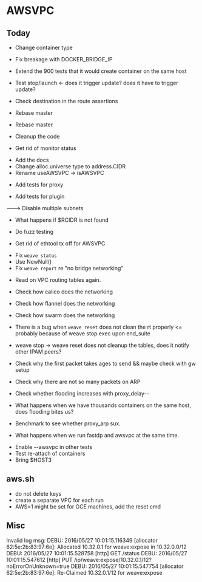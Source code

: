 # AWSVPC

## Today

- Change container type
- Fix breakage with DOCKER_BRIDGE_IP

- Extend the 900 tests that it would create container on the same host
- Test stop/launch <- does it trigger update? does it have to trigger update?
- Check destination in the route assertions
- Rebase master
- Rebase master

* Cleanup the code
- Get rid of monitor status
* Add the docs
* Change alloc.universe type to address.CIDR
* Rename useAWSVPC -> isAWSVPC

- Add tests for proxy
* Add tests for plugin

---> Disable multiple subnets
* What happens if $RCIDR is not found

* Do fuzz testing

* Get rid of ethtool tx off for AWSVPC

- Fix `weave status`
- Use NewNull()
- Fix `weave report` re "no bridge networking"

* Read on VPC routing tables again.

* Check how calico does the networking
- Check how flannel does the networking
* Check how swarm does the networking

- There is a bug when `weave reset` does not clean the rt properly <= probably
  because of weave stop exec upon end_suite
- weave stop -> weave reset does not cleanup the tables, does it notify other
  IPAM peers?

- Check why the first packet takes ages to send && maybe check with gw setup
* Check why there are not so many packets on ARP
* Check whether flooding increases with proxy_delay--
* What happens when we have thousands containers on the same host, does
  flooding bites us?

* Benchmark to see whether proxy_arp sux.
- What happens when we run fastdp and awsvpc at the same time.
* Enable --awsvpc in other tests
* Test re-attach of containers
* Bring $HOST3

## aws.sh

* do not delete keys
* create a separate VPC for each run
* AWS=1 might be set for GCE machines, add the reset cmd

## Misc

Invalid log msg:
DEBU: 2016/05/27 10:01:15.116349 [allocator 62:5e:2b:83:97:6e]: Allocated
10.32.0.1 for weave:expose in 10.32.0.0/12
DEBU: 2016/05/27 10:01:15.528758 [http] GET /status
DEBU: 2016/05/27 10:01:15.547612 [http] PUT
/ip/weave:expose/10.32.0.1/12?noErrorOnUnknown=true
DEBU: 2016/05/27 10:01:15.547754 [allocator 62:5e:2b:83:97:6e]: Re-Claimed
10.32.0.1/12 for weave:expose
